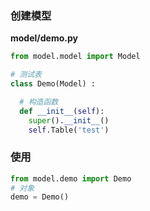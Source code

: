 ### 创建模型
**model/demo.py**
```python
from model.model import Model

# 测试表
class Demo(Model) :

  # 构造函数
  def __init__(self):
    super().__init__()
    self.Table('test')
```

### 使用
```python
from model.demo import Demo
# 对象
demo = Demo()
```
